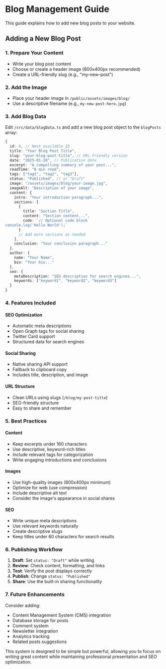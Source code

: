# Blog Management Guide

This guide explains how to add new blog posts to your website.

## Adding a New Blog Post

### 1. Prepare Your Content

- Write your blog post content
- Choose or create a header image (800x400px recommended)
- Create a URL-friendly slug (e.g., "my-new-post")

### 2. Add the Image

- Place your header image in `/public/assets/images/blog/`
- Use a descriptive filename (e.g., `my-new-post-hero.jpg`)

### 3. Add Blog Data

Edit `/src/data/blogData.ts` and add a new blog post object to the `blogPosts` array:

```typescript
{
  id: 4, // Next available ID
  title: "Your Blog Post Title",
  slug: "your-blog-post-title", // URL-friendly version
  date: "2025-01-20", // Publication date
  excerpt: "A compelling summary of your post...",
  readTime: "8 min read",
  tags: ["tag1", "tag2", "tag3"],
  status: "Published", // or "Draft"
  image: "/assets/images/blog/your-image.jpg",
  imageAlt: "Description of your image",
  content: {
    intro: "Your introduction paragraph...",
    sections: [
      {
        title: "Section Title",
        content: "Section content...",
        code: `// Optional code block
console.log('Hello World');`
      }
      // Add more sections as needed
    ],
    conclusion: "Your conclusion paragraph..."
  },
  author: {
    name: "Your Name",
    bio: "Your bio..."
  },
  seo: {
    metaDescription: "SEO description for search engines...",
    keywords: ["keyword1", "keyword2", "keyword3"]
  }
}
```

### 4. Features Included

#### SEO Optimization

- Automatic meta descriptions
- Open Graph tags for social sharing
- Twitter Card support
- Structured data for search engines

#### Social Sharing

- Native sharing API support
- Fallback to clipboard copy
- Includes title, description, and image

#### URL Structure

- Clean URLs using slugs (`/blog/my-post-title`)
- SEO-friendly structure
- Easy to share and remember

### 5. Best Practices

#### Content

- Keep excerpts under 160 characters
- Use descriptive, keyword-rich titles
- Include relevant tags for categorization
- Write engaging introductions and conclusions

#### Images

- Use high-quality images (800x400px minimum)
- Optimize for web (use compression)
- Include descriptive alt text
- Consider the image's appearance in social shares

#### SEO

- Write unique meta descriptions
- Use relevant keywords naturally
- Create descriptive slugs
- Keep titles under 60 characters for search results

### 6. Publishing Workflow

1. **Draft**: Set `status: "Draft"` while writing
2. **Review**: Check content, formatting, and links
3. **Test**: Verify the post displays correctly
4. **Publish**: Change `status: "Published"`
5. **Share**: Use the built-in sharing functionality

### 7. Future Enhancements

Consider adding:

- Content Management System (CMS) integration
- Database storage for posts
- Comment system
- Newsletter integration
- Analytics tracking
- Related posts suggestions

This system is designed to be simple but powerful, allowing you to focus on writing great content while maintaining professional presentation and SEO optimization.
